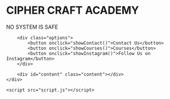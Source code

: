 <!DOCTYPE html>
<html lang="en">
<head>
    <meta charset="UTF-8">
    <meta name="viewport" content="width=device-width, initial-scale=1.0">
    <title>Cipher Craft Academy</title>
    <link rel="stylesheet" href="styles.css">
</head>
<body>
    <div class="container">
        <h1>CIPHER CRAFT ACADEMY</h1>
        <p class="quote">NO SYSTEM IS SAFE</p>

        <div class="options">
            <button onclick="showContact()">Contact Us</button>
            <button onclick="showCourses()">Courses</button>
            <button onclick="showInstagram()">Follow Us on Instagram</button>
        </div>

        <div id="content" class="content"></div>
    </div>

    <script src="script.js"></script>
</body>
</html>
